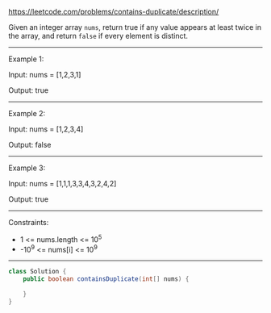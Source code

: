 https://leetcode.com/problems/contains-duplicate/description/

Given an integer array `nums`, return true if any value appears at least twice in the array, and return `false` if every element is distinct.

---

Example 1:

Input: nums = [1,2,3,1]

Output: true

---

Example 2:

Input: nums = [1,2,3,4]

Output: false

---

Example 3:

Input: nums = [1,1,1,3,3,4,3,2,4,2]

Output: true

---

Constraints:

- 1 <= nums.length <= 10<sup>5</sup>
- -10<sup>9</sup> <= nums[i] <= 10<sup>9</sup>

---

```java
class Solution {
    public boolean containsDuplicate(int[] nums) {
        
    }
}
```